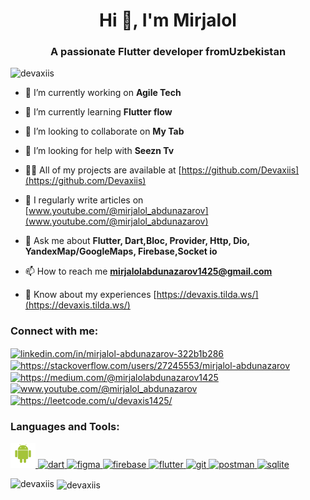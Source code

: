 <h1 align="center">Hi 👋, I'm Mirjalol</h1>
<h3 align="center">A passionate Flutter developer fromUzbekistan</h3>

<p align="left"> <img src="https://komarev.com/ghpvc/?username=devaxiis&label=Profile%20views&color=0e75b6&style=flat" alt="devaxiis" /> </p>

- 🔭 I’m currently working on **Agile Tech**

- 🌱 I’m currently learning **Flutter flow**

- 👯 I’m looking to collaborate on **My Tab**

- 🤝 I’m looking for help with **Seezn Tv**

- 👨‍💻 All of my projects are available at [https://github.com/Devaxiis](https://github.com/Devaxiis)

- 📝 I regularly write articles on [www.youtube.com/@mirjalol_abdunazarov](www.youtube.com/@mirjalol_abdunazarov)

- 💬 Ask me about **Flutter, Dart,Bloc, Provider, Http, Dio, YandexMap/GoogleMaps, Firebase,Socket io**

- 📫 How to reach me **mirjalolabdunazarov1425@gmail.com**

- 📄 Know about my experiences [https://devaxis.tilda.ws/](https://devaxis.tilda.ws/)

<h3 align="left">Connect with me:</h3>
<p align="left">
<a href="[https://linkedin.com/in/linkedin.com/in/mirjalol-abdunazarov-322b1b286](https://github.com/Devaxiis)" target="blank"><img align="center" src="https://raw.githubusercontent.com/rahuldkjain/github-profile-readme-generator/master/src/images/icons/Social/linked-in-alt.svg" alt="linkedin.com/in/mirjalol-abdunazarov-322b1b286" height="30" width="40" /></a>
<a href="https://stackoverflow.com/users/https://stackoverflow.com/users/27245553/mirjalol-abdunazarov" target="blank"><img align="center" src="https://raw.githubusercontent.com/rahuldkjain/github-profile-readme-generator/master/src/images/icons/Social/stack-overflow.svg" alt="https://stackoverflow.com/users/27245553/mirjalol-abdunazarov" height="30" width="40" /></a>
<a href="https://medium.com/https://medium.com/@mirjalolabdunazarov1425" target="blank"><img align="center" src="https://raw.githubusercontent.com/rahuldkjain/github-profile-readme-generator/master/src/images/icons/Social/medium.svg" alt="https://medium.com/@mirjalolabdunazarov1425" height="30" width="40" /></a>
<a href="https://www.youtube.com/c/www.youtube.com/@mirjalol_abdunazarov" target="blank"><img align="center" src="https://raw.githubusercontent.com/rahuldkjain/github-profile-readme-generator/master/src/images/icons/Social/youtube.svg" alt="www.youtube.com/@mirjalol_abdunazarov" height="30" width="40" /></a>
<a href="https://www.leetcode.com/https://leetcode.com/u/devaxis1425/" target="blank"><img align="center" src="https://raw.githubusercontent.com/rahuldkjain/github-profile-readme-generator/master/src/images/icons/Social/leet-code.svg" alt="https://leetcode.com/u/devaxis1425/" height="30" width="40" /></a>
</p>

<h3 align="left">Languages and Tools:</h3>
<p align="left"> <a href="https://developer.android.com" target="_blank" rel="noreferrer"> <img src="https://raw.githubusercontent.com/devicons/devicon/master/icons/android/android-original-wordmark.svg" alt="android" width="40" height="40"/> </a> <a href="https://dart.dev" target="_blank" rel="noreferrer"> <img src="https://www.vectorlogo.zone/logos/dartlang/dartlang-icon.svg" alt="dart" width="40" height="40"/> </a> <a href="https://www.figma.com/" target="_blank" rel="noreferrer"> <img src="https://www.vectorlogo.zone/logos/figma/figma-icon.svg" alt="figma" width="40" height="40"/> </a> <a href="https://firebase.google.com/" target="_blank" rel="noreferrer"> <img src="https://www.vectorlogo.zone/logos/firebase/firebase-icon.svg" alt="firebase" width="40" height="40"/> </a> <a href="https://flutter.dev" target="_blank" rel="noreferrer"> <img src="https://www.vectorlogo.zone/logos/flutterio/flutterio-icon.svg" alt="flutter" width="40" height="40"/> </a> <a href="https://git-scm.com/" target="_blank" rel="noreferrer"> <img src="https://www.vectorlogo.zone/logos/git-scm/git-scm-icon.svg" alt="git" width="40" height="40"/> </a> <a href="https://postman.com" target="_blank" rel="noreferrer"> <img src="https://www.vectorlogo.zone/logos/getpostman/getpostman-icon.svg" alt="postman" width="40" height="40"/> </a> <a href="https://www.sqlite.org/" target="_blank" rel="noreferrer"> <img src="https://www.vectorlogo.zone/logos/sqlite/sqlite-icon.svg" alt="sqlite" width="40" height="40"/> </a> </p>

<p><img align="left" src="https://github-readme-stats.vercel.app/api/top-langs?username=devaxiis&show_icons=true&locale=en&layout=compact" alt="devaxiis" /></p>

<p>&nbsp;<img align="center" src="https://github-readme-stats.vercel.app/api?username=devaxiis&show_icons=true&locale=en" alt="devaxiis" /></p>
